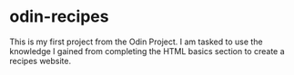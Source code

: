 # odin-recipes

This is my first project from the Odin Project. I am tasked to use the knowledge I gained from completing the HTML basics section to create a recipes website.

